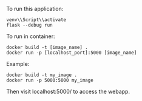 To run this application:

```
venv\\Script\\activate
flask --debug run
```

To run in container:

```
docker build -t [image_name] .
docker run -p [localhost_port]:5000 [image_name]
```

Example:
```
docker build -t my_image .
docker run -p 5000:5000 my_image
```
Then visit localhost:5000/ to access the webapp.
